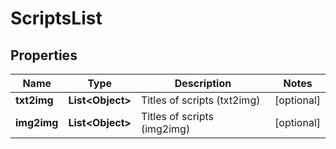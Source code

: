 

# ScriptsList


## Properties

| Name | Type | Description | Notes |
|------------ | ------------- | ------------- | -------------|
|**txt2img** | **List&lt;Object&gt;** | Titles of scripts (txt2img) |  [optional] |
|**img2img** | **List&lt;Object&gt;** | Titles of scripts (img2img) |  [optional] |



